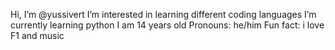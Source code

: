 Hi, I’m @yussivert
I’m interested in learning different coding languages
I’m currently learning python
I am 14 years old
Pronouns: he/him
Fun fact: i love F1 and music

<!---
yussivert/yussivert is a ✨ special ✨ repository because its `README.md` (this file) appears on your GitHub profile.
You can click the Preview link to take a look at your changes.
--->
